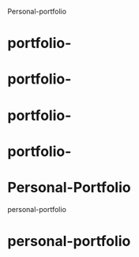 Personal-portfolio
# portfolio-
# portfolio-
# portfolio-
# portfolio-
# Personal-Portfolio
personal-portfolio
# personal-portfolio
